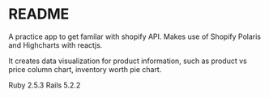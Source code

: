 # README

A practice app to get familar with shopify API.  Makes use of Shopify Polaris and Highcharts with reactjs.

It creates data visualization for product information, such as product vs price column chart, inventory worth pie chart.

Ruby 2.5.3
Rails 5.2.2
